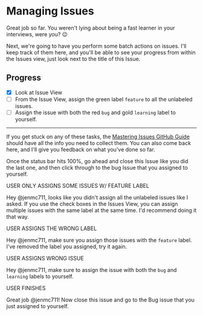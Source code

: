 # Managing Issues

Great job so far. You weren't lying about being a fast learner in your interviews, were you? :wink:

Next, we're going to have you perform some batch actions on issues. I'll keep track of them here, and you'll be able to see your progress from within the Issues view, just look next to the title of this Issue.

## Progress

- [x] Look at Issue View
- [ ] From the Issue View, assign the green label `feature` to all the unlabeled issues.
- [ ] Assign the issue with both the red `bug` and gold `learning` label to yourself. 

---

If you get stuck on any of these tasks, the [Mastering Issues GitHub Guide](https://guides.github.com/features/issues/) should have all the info you need to collect them. You can also come back here, and I'll give you feedback on what you've done so far. 

Once the status bar hits 100%, go ahead and close this Issue like you did the last one, and then click through to the bug Issue that you assigned to yourself.


USER ONLY ASSIGNS SOME ISSUES W/ FEATURE LABEL

Hey @jenmc711, looks like you didn't assign all the unlabeled issues like I asked. If you use the check boxes in the Issues View, you can assign multiple issues with the same label at the same time. I'd recommend doing it that way.


USER ASSIGNS THE WRONG LABEL

Hey @jenmc711, make sure you assign those issues with the `feature` label. I've removed the label you assigned, try it again.


USER ASSIGNS WRONG ISSUE

Hey @jenmc711, make sure to assign the issue with both the `bug` and `learning` labels to yourself.


USER FINISHES

Great job @jenmc711! Now close this issue and go to the Bug issue that you just assigned to yourself. 